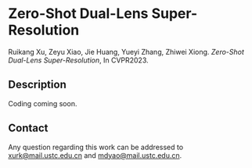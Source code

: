 Zero-Shot Dual-Lens Super-Resolution
====
Ruikang Xu, Zeyu Xiao, Jie Huang, Yueyi Zhang, Zhiwei Xiong. *Zero-Shot Dual-Lens Super-Resolution*, In CVPR2023. <br/>


## Description
Coding coming soon.


## Contact
Any question regarding this work can be addressed to xurk@mail.ustc.edu.cn and mdyao@mail.ustc.edu.cn.